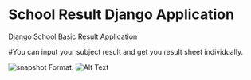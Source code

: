 # School Result Django Application
Django School Basic Result Application

#You can input your subject result and get you result sheet individually.

![snapshot](https://imgur.com/a/FruMPiF)
Format: ![Alt Text](url)
